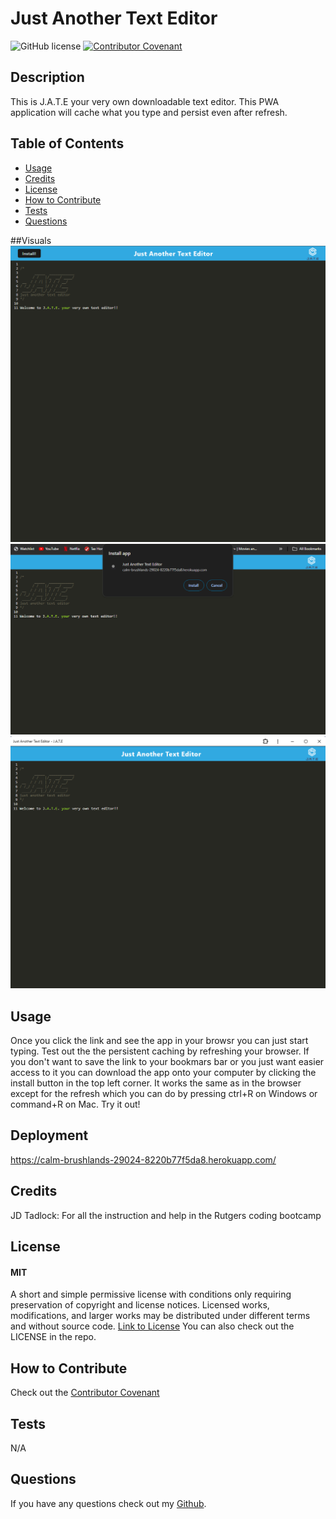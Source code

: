 # Just Another Text Editor

![GitHub license](https://img.shields.io/badge/License-MIT-yellow.svg)
[![Contributor Covenant](https://img.shields.io/badge/Contributor%20Covenant-2.1-4baaaa.svg)](code_of_conduct.md)

## Description

This is J.A.T.E your very own downloadable text editor. This PWA application will cache what you type and persist even after refresh.

## Table of Contents

- [Usage](#usage)
- [Credits](#credits)
- [License](#license)
- [How to Contribute](#how-to-contribute)
- [Tests](#tests)
- [Questions](#questions)

##Visuals
<img src="/images/Screenshot 2024-05-17 215206.png"/>
<img src="/images/Screenshot 2024-05-17 215225.png"/>
<img src="/images/Screenshot 2024-05-17 215239.png"/>

## Usage

Once you click the link and see the app in your browsr you can just start typing. Test out the the persistent caching by refreshing your browser. If you don't want to save the link to your bookmars bar or you just want easier access to it you can download the app onto your computer by clicking the install button in the top left corner. It works the same as in the browser except for the refresh which you can do by pressing ctrl+R on Windows or command+R on Mac. Try it out!

## Deployment
https://calm-brushlands-29024-8220b77f5da8.herokuapp.com/

## Credits

JD Tadlock: For all the instruction and help in the Rutgers coding bootcamp

## License

#### MIT

A short and simple permissive license with conditions only requiring preservation of copyright and license notices. Licensed works, modifications, and larger works may be distributed under different terms and without source code.
[Link to License](https://opensource.org/license/MIT)
You can also check out the LICENSE in the repo.

## How to Contribute

Check out the [Contributor Covenant](https://www.contributor-covenant.org/version/2/1/code_of_conduct/code_of_conduct.md)

## Tests

N/A

## Questions

If you have any questions check out my [Github](https://github.com/TIrwin19).
